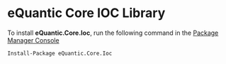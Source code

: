 # eQuantic Core IOC Library

To install **eQuantic.Core.Ioc**, run the following command in the [Package Manager Console](https://docs.nuget.org/docs/start-here/using-the-package-manager-console)
```dos
Install-Package eQuantic.Core.Ioc
```